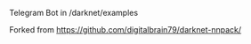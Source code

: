 
Telegram Bot in /darknet/examples










Forked from https://github.com/digitalbrain79/darknet-nnpack/
